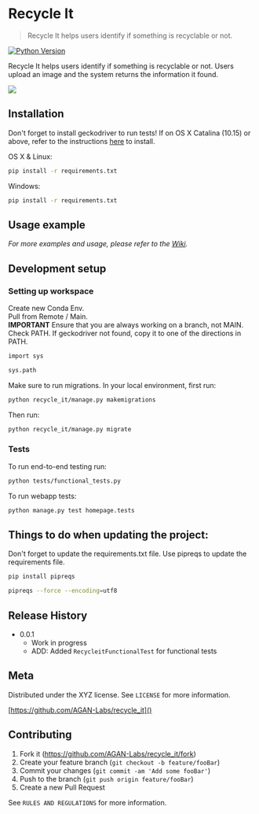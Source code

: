 # Recycle It
> Recycle It helps users identify if something is recyclable or not.


[![Python Version][python-image]][python-url]

Recycle It helps users identify if something is recyclable or not.
Users upload an image and the system returns the information it found.

![](header.png)

## Installation

Don't forget to install geckodriver to run tests!
If on OS X Catalina (10.15) or above, refer to the instructions [here](https://firefox-source-docs.mozilla.org/testing/geckodriver/Notarization.html) to install.

OS X & Linux:

```sh
pip install -r requirements.txt
```

Windows:

```sh
pip install -r requirements.txt
```

## Usage example


_For more examples and usage, please refer to the [Wiki][wiki]._

## Development setup

### Setting up workspace
Create new Conda Env.  
Pull from Remote / Main.  
**IMPORTANT** Ensure that you are always working on a branch, not MAIN.  
Check PATH. If geckodriver not found, copy it to one of the directions in PATH.
```sh
import sys

sys.path
````
Make sure to run migrations. In your local environment,
first run:
```sh
python recycle_it/manage.py makemigrations  
```
Then run: 
```sh
python recycle_it/manage.py migrate
```

### Tests
To run end-to-end testing run:
```sh
python tests/functional_tests.py
```

To run webapp tests:

```sh
python manage.py test homepage.tests
```
## Things to do when updating the project:
Don't forget to update the requirements.txt file.
Use pipreqs to update the requirements file.
```sh
pip install pipreqs

pipreqs --force --encoding=utf8
```

## Release History

* 0.0.1
    * Work in progress
    * ADD: Added `RecycleitFunctionalTest` for functional tests

## Meta

Distributed under the XYZ license. See ``LICENSE`` for more information.

[https://github.com/AGAN-Labs/recycle_it]()

## Contributing

1. Fork it (<https://github.com/AGAN-Labs/recycle_it/fork>)
2. Create your feature branch (`git checkout -b feature/fooBar`)
3. Commit your changes (`git commit -am 'Add some fooBar'`)
4. Push to the branch (`git push origin feature/fooBar`)
5. Create a new Pull Request

See ``RULES AND REGULATIONS`` for more information.

<!-- Markdown link & img dfn's -->
[python-image]: https://img.shields.io/badge/Made%20with-Python-1f425f.svg
[python-url]: https://python.org/
[wiki]: https://github.com/AGAN-Labs/recycle_it/wiki


  